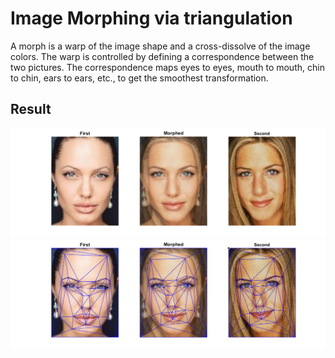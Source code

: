 # Image Morphing via triangulation
A morph is a warp of the image shape and a cross-dissolve of the image colors. The warp is controlled by defining a correspondence between the two pictures. The correspondence maps eyes to eyes, mouth to mouth, chin to chin, ears to ears, etc., to get the smoothest transformation.

## Result
<img src="image_morph.png">
<img src="image_morph_triangulation.png">
